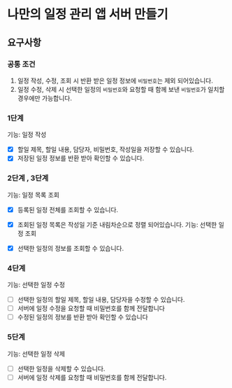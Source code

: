 # 나만의 일정 관리 앱 서버 만들기

## 요구사항

### 공통 조건
1. 일정 작성, 수정, 조회 시 반환 받은 일정 정보에 `비밀번호`는 제외 되어있습니다.
2. 일정 수정, 삭제 시 선택한 일정의 `비밀번호`와 요청할 때 함께 보낸 `비밀번호`가 일치할 경우에만 가능합니다.

### 1단계
기능: 일정 작성
- [x] 할일 제목, 할일 내용, 담당자, 비밀번호, 작성일을 저장할 수 있습니다.
- [x] 저장된 일정 정보를 반환 받아 확인할 수 있습니다.

### 2단계 , 3단계
기능: 일정 목록 조회
- [x] 등록된 일정 전체를 조회할 수 있습니다.
- [x] 조회된 일정 목록은 작성일 기준 내림차순으로 정렬 되어있습니다.
기능: 선택한 일정 조회
- [x] 선택한 일정의 정보를 조회할 수 있습니다.


### 4단계
기능: 선택한 일정 수정
- [ ] 선택한 일정의 할일 제목, 할일 내용, 담당자을 수정할 수 있습니다.
- [ ] 서버에 일정 수정을 요청할 때 비밀번호를 함께 전달합니다
- [ ] 수정된 일정의 정보를 반환 받아 확인할 수 있습니다

### 5단계
기능: 선택한 일정 삭제
- [ ] 선택한 일정을 삭제할 수 있습니다.
- [ ] 서버에 일정 삭제를 요청할 때 비밀번호를 함께 전달합니다.